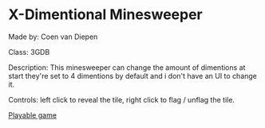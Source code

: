 # X-Dimentional Minesweeper

Made by: Coen van Diepen

Class: 3GDB

Description: This minesweeper can change the amount of dimentions at start they're set to 4 dimentions by default and i don't have an UI to change it.

Controls: left click to reveal the tile, right click to flag / unflag the tile.

[Playable game](http://coenvandiepen.com/X-D_Minesweeper/)
